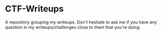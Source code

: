 # CTF-Writeups


A repository grouping my writeups.
Don't hesitate to ask me if you have any question in my writeups/challenges close to them that you're doing
